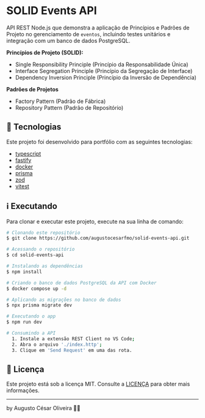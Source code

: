 # SOLID Events API

API REST Node.js que demonstra a aplicação de Princípios e Padrões de Projeto no gerenciamento de `eventos`, incluindo testes unitários e integração com um banco de dados PostgreSQL.

**Princípios de Projeto (SOLID):**

- Single Responsibility Principle (Princípio da Responsabilidade Única)
- Interface Segregation Principle (Princípio da Segregação de Interface)
- Dependency Inversion Principle (Princípio da Inversão de Dependência)

**Padrões de Projetos**

- Factory Pattern (Padrão de Fábrica)
- Repository Pattern (Padrão de Repositório)

## 🚀 Tecnologias

Este projeto foi desenvolvido para portfólio com as seguintes tecnologias:

- [typescript](https://www.typescriptlang.org/)
- [fastify](https://fastify.dev/docs/v4.26.x/)
- [docker](https://www.docker.com/)
- [prisma](https://www.prisma.io/docs/getting-started)
- [zod](https://zod.dev/)
- [vitest](https://vitest.dev/guide/)

## ℹ️ Executando

Para clonar e executar este projeto, execute na sua linha de comando:

```bash
# Clonando este repositório
$ git clone https://github.com/augustocesarfmo/solid-events-api.git

# Acessando o repositório
$ cd solid-events-api

# Instalando as dependências
$ npm install

# Criando o banco de dados PostgreSQL da API com Docker
$ docker compose up -d

# Aplicando as migrações no banco de dados
$ npx prisma migrate dev

# Executando o app
$ npm run dev

# Consumindo a API
  1. Instale a extensão REST Client no VS Code;
  2. Abra o arquivo './index.http';
  3. Clique em 'Send Request' em uma das rota.
```

## 📝 Licença

Este projeto está sob a licença MIT. Consulte a [LICENÇA](https://github.com/augustocesarfmo/solid-events-api/blob/main/LICENSE.md) para obter mais informações.

---

by Augusto César Oliveira 👐🏼

